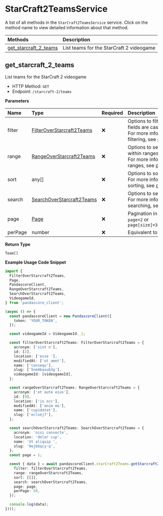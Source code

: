 # StarCraft2TeamsService

A list of all methods in the `StarCraft2TeamsService` service. Click on the method name to view detailed information about that method.

| Methods                                         | Description                              |
| :---------------------------------------------- | :--------------------------------------- |
| [get_starcraft_2_teams](#get_starcraft_2_teams) | List teams for the StarCraft 2 videogame |

## get_starcraft_2_teams

List teams for the StarCraft 2 videogame

- HTTP Method: `GET`
- Endpoint: `/starcraft-2/teams`

**Parameters**

| Name    | Type                                                                | Required | Description                                                                                                                                         |
| :------ | :------------------------------------------------------------------ | :------- | :-------------------------------------------------------------------------------------------------------------------------------------------------- |
| filter  | [FilterOverStarcraft2Teams](../models/FilterOverStarcraft2Teams.md) | ❌       | Options to filter results. String fields are case sensitive <br/>For more information on filtering, see [docs](/docs/filtering-and-sorting#filter). |
| range   | [RangeOverStarcraft2Teams](../models/RangeOverStarcraft2Teams.md)   | ❌       | Options to select results within ranges <br/>For more information on ranges, see [docs](/docs/filtering-and-sorting#range).                         |
| sort    | any[]                                                               | ❌       | Options to sort results <br/>For more information on sorting, see [docs](/docs/filtering-and-sorting#sort).                                         |
| search  | [SearchOverStarcraft2Teams](../models/SearchOverStarcraft2Teams.md) | ❌       | Options to search results <br/>For more information on searching, see [docs](/docs/filtering-and-sorting#search).                                   |
| page    | [Page](../models/Page.md)                                           | ❌       | Pagination in the form of `page=2` or `page[size]=30&page[number]=2`                                                                                |
| perPage | number                                                              | ❌       | Equivalent to `page[size]`                                                                                                                          |

**Return Type**

`Team[]`

**Example Usage Code Snippet**

```typescript
import {
  FilterOverStarcraft2Teams,
  Page,
  PandascoreClient,
  RangeOverStarcraft2Teams,
  SearchOverStarcraft2Teams,
  VideogameId,
} from 'pandascore_client';

(async () => {
  const pandascoreClient = new PandascoreClient({
    token: 'YOUR_TOKEN',
  });

  const videogameId = VideogameId._1;

  const filterOverStarcraft2Teams: FilterOverStarcraft2Teams = {
    acronym: ['sint n'],
    id: [2],
    location: ['esse '],
    modifiedAt: ['ut amet'],
    name: ['consequ'],
    slug: ['5nm4baxub3g'],
    videogameId: [videogameId],
  };

  const rangeOverStarcraft2Teams: RangeOverStarcraft2Teams = {
    acronym: ['et aute eius'],
    id: [9],
    location: ['in occ'],
    modifiedAt: ['anim mo'],
    name: ['cupidatat'],
    slug: ['eclsej7'],
  };

  const searchOverStarcraft2Teams: SearchOverStarcraft2Teams = {
    acronym: 'nisi consecte',
    location: 'dolor cup',
    name: 'Ut aliquip ',
    slug: '9ejb6qcy-q',
  };
  const page = 1;

  const { data } = await pandascoreClient.starCraft2Teams.getStarcraft2Teams({
    filter: filterOverStarcraft2Teams,
    range: rangeOverStarcraft2Teams,
    sort: [[]],
    search: searchOverStarcraft2Teams,
    page: page,
    perPage: 50,
  });

  console.log(data);
})();
```

<!-- This file was generated by liblab | https://liblab.com/ -->
